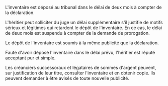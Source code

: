   
 L'inventaire est déposé au tribunal dans le délai de deux mois à compter de la déclaration.  

  
 L'héritier peut solliciter du juge un délai supplémentaire s'il justifie de motifs sérieux et légitimes qui retardent le dépôt de l'inventaire. En ce cas, le délai de deux mois est suspendu à compter de la demande de prorogation.  

  
 Le dépôt de l'inventaire est soumis à la même publicité que la déclaration.  

  
 Faute d'avoir déposé l'inventaire dans le délai prévu, l'héritier est réputé acceptant pur et simple.  

  
 Les créanciers successoraux et légataires de sommes d'argent peuvent, sur justification de leur titre, consulter l'inventaire et en obtenir copie. Ils peuvent demander à être avisés de toute nouvelle publicité.  
